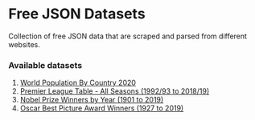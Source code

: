 # Free JSON Datasets
Collection of free JSON data that are scraped and parsed from different websites.

### Available datasets
1. <a href="https://github.com/sharmadhiraj/free-json-datasets/blob/master/datasets/world-population-by-country-2020.json" target="_blank">World Population By Country 2020</a>
2. <a href="https://github.com/sharmadhiraj/free-json-datasets/blob/master/datasets/premier-league-points-table.json" target="_blank">Premier League Table - All Seasons (1992/93 to 2018/19)</a>
3. <a href="https://github.com/sharmadhiraj/free-json-datasets/blob/master/datasets/nobel-prize-winners-by-year.json" target="_blank">Nobel Prize Winners by Year (1901 to 2019)</a>
3. <a href="https://github.com/sharmadhiraj/free-json-datasets/blob/master/datasets/oscar-best-picture-award-winners.json" target="_blank">Oscar Best Picture Award Winners (1927 to 2019)</a>